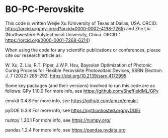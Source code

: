 # BO-PC-Perovskite

This code is written Weijie Xu (University of Texas at Dallas, USA. ORCID: https://orcid.org/my-orcid?orcid=0000-0002-4198-7265) and Zhe Liu (Northwestern Polytechnical University, China. ORCID：https://orcid.org/0000-0001-7268-6214)

When using the code for any scientific publications or conferences, please cite our research article as:

W. Xu, Z. Liu, R.T. Piper, J.W.P. Hsu, Bayesian Optimization of Photonic Curing Process for Flexible Perovskite Photovoltaic Devices, SSRN Electron. J. 7 (2022) 285–292. https://doi.org/10.2139/ssrn.4172995.

Some key packages (and their versions) involved to run this code are as follows:
GPy 1.10.0
For more info, see https://github.com/SheffieldML/GPy

emukit 0.4.8
For more info, see https://github.com/amzn/emukit

pyDOE 0.3.8
For more info, see https://pythonhosted.org/pyDOE/

numpy 1.20.1
For more info, see https://numpy.org/

pandas 1.2.4
For more info, see https://pandas.pydata.org
